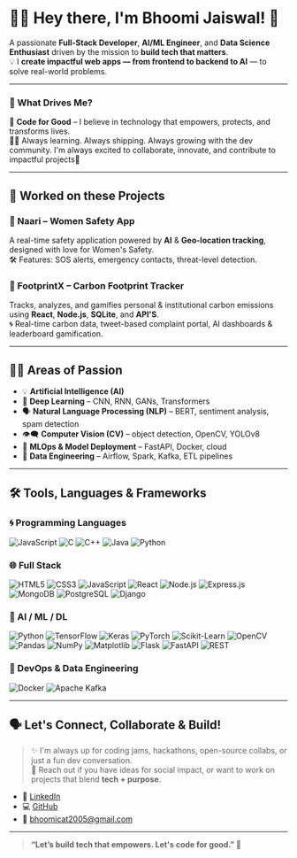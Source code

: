 # 👩‍💻 Hey there, I'm Bhoomi Jaiswal! 👋

A passionate **Full-Stack Developer**, **AI/ML Engineer**, and **Data Science Enthusiast** driven by the mission to **build tech that matters**.  
💡 I **create impactful web apps — from frontend to backend to AI** — to solve real-world problems.

---

### 🧠 What Drives Me?

🚀 **Code for Good** – I believe in technology that empowers, protects, and transforms lives.  
👩‍💼 Always learning. Always shipping. Always growing with the dev community.
I'm always excited to collaborate, innovate, and contribute to impactful projects💙

---

## 🌟 Worked on these Projects

### 🔐 Naari – Women Safety App
A real-time safety application powered by **AI** & **Geo-location tracking**, designed with love for Women's Safety.  
🛠️ Features: SOS alerts, emergency contacts, threat-level detection.


### 🌿 FootprintX – Carbon Footprint Tracker  
Tracks, analyzes, and gamifies personal & institutional carbon emissions using **React**, **Node.js**, **SQLite**, and **API'S**.  
🌀 Real-time carbon data, tweet-based complaint portal, AI dashboards & leaderboard gamification.

---

## 👩‍🔬 Areas of Passion

- 💡 **Artificial Intelligence (AI)**  
- 🧠 **Deep Learning** – CNN, RNN, GANs, Transformers  
- 🗣️ **Natural Language Processing (NLP)** – BERT, sentiment analysis, spam detection  
- 👁️‍🗨️ **Computer Vision (CV)** – object detection, OpenCV, YOLOv8  
- 🔁 **MLOps & Model Deployment** – FastAPI, Docker, cloud  
- 💾 **Data Engineering** – Airflow, Spark, Kafka, ETL pipelines  

---

## 🛠️ Tools, Languages & Frameworks 

### 🌀 Programming Languages
![JavaScript](https://img.shields.io/badge/JavaScript-F7DF1E?style=flat&logo=javascript&logoColor=black)
![C](https://img.shields.io/badge/C-A8B9CC?style=flat&logo=c&logoColor=white)
![C++](https://img.shields.io/badge/C%2B%2B-00599C?style=flat&logo=c%2B%2B&logoColor=white)
![Java](https://img.shields.io/badge/Java-007396?style=flat&logo=java&logoColor=white)
![Python](https://img.shields.io/badge/Python-3776AB?style=flat&logo=python&logoColor=white)


### 🌐 Full Stack  
![HTML5](https://img.shields.io/badge/HTML5-E34F26?style=flat&logo=html5&logoColor=white)
![CSS3](https://img.shields.io/badge/CSS3-1572B6?style=flat&logo=css3&logoColor=white)
![JavaScript](https://img.shields.io/badge/JavaScript-F7DF1E?style=flat&logo=javascript&logoColor=black)
![React](https://img.shields.io/badge/React-61DAFB?style=flat&logo=react&logoColor=black)
![Node.js](https://img.shields.io/badge/Node.js-339933?style=flat&logo=node.js&logoColor=white)
![Express.js](https://img.shields.io/badge/Express.js-000000?style=flat&logo=express&logoColor=white)
![MongoDB](https://img.shields.io/badge/MongoDB-47A248?style=flat&logo=mongodb&logoColor=white)
![PostgreSQL](https://img.shields.io/badge/PostgreSQL-336791?style=flat&logo=postgresql&logoColor=white)
![Django](https://img.shields.io/badge/Django-092E20?style=flat&logo=django&logoColor=white)

### 🤖 AI / ML / DL  
![Python](https://img.shields.io/badge/Python-3776AB?style=flat&logo=python&logoColor=white)
![TensorFlow](https://img.shields.io/badge/TensorFlow-FF6F00?style=flat&logo=tensorflow&logoColor=white)
![Keras](https://img.shields.io/badge/Keras-D00000?style=flat&logo=keras&logoColor=white)
![PyTorch](https://img.shields.io/badge/PyTorch-EE4C2C?style=flat&logo=pytorch&logoColor=white)
![Scikit-Learn](https://img.shields.io/badge/Scikit--Learn-F7931E?style=flat&logo=scikit-learn&logoColor=white)
![OpenCV](https://img.shields.io/badge/OpenCV-5C3EE8?style=flat&logo=opencv&logoColor=white)
![Pandas](https://img.shields.io/badge/Pandas-150458?style=flat&logo=pandas)
![NumPy](https://img.shields.io/badge/NumPy-013243?style=flat&logo=numpy)
![Matplotlib](https://img.shields.io/badge/Matplotlib-11557C?style=flat)
![Flask](https://img.shields.io/badge/Flask-000000?style=flat&logo=flask)
![FastAPI](https://img.shields.io/badge/FastAPI-009688?style=flat&logo=fastapi)
![REST](https://img.shields.io/badge/REST%20API-005571?style=flat)

### 🧰 DevOps & Data Engineering  
![Docker](https://img.shields.io/badge/Docker-2496ED?style=flat&logo=docker&logoColor=white)
![Apache Kafka](https://img.shields.io/badge/Kafka-231F20?style=flat&logo=apache-kafka)


---

## 🗣️ Let's Connect, Collaborate & Build!  

> ✨ I'm always up for coding jams, hackathons, open-source collabs, or just a fun dev conversation.  
> 🧩 Reach out if you have ideas for social impact, or want to work on projects that blend **tech + purpose**.

- 💼 [LinkedIn](https://www.linkedin.com/in/bhoomi-jaiswal-91715128b/)
- 💻 [GitHub](https://github.com/BHOOMI764/BHOOMI764)
- 📧 bhoomicat2005@gmail.com 

---

> **“Let’s build tech that empowers. Let's code for good.” 💫**
